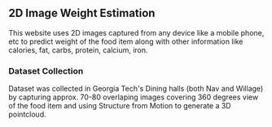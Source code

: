 ## 2D Image Weight Estimation

This website uses 2D images captured from any device like a mobile phone, etc to predict weight of the food item along with other information like calories, fat, carbs, protein, calcium, iron.

### Dataset Collection
Dataset was collected in Georgia Tech's Dining halls (both Nav and Willage) by capturing approx. 70-80 overlaping images covering 360 degrees view of the food item and using Structure from Motion to generate a 3D pointcloud.
